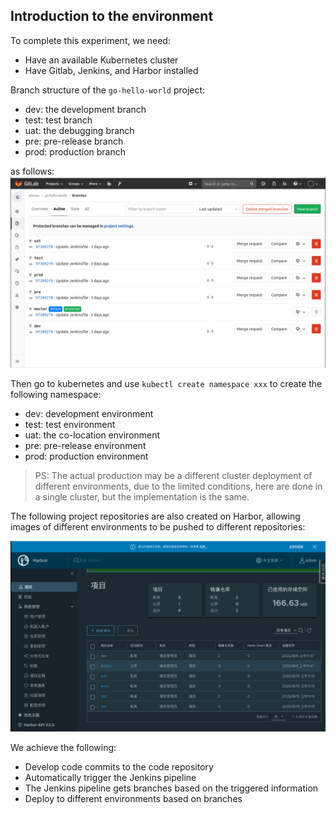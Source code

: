 ## Introduction to the environment

To complete this experiment, we need:

- Have an available Kubernetes cluster
- Have Gitlab, Jenkins, and Harbor installed

Branch structure of the `go-hello-world` project:

- dev: the development branch
- test: test branch
- uat: the debugging branch
- pre: pre-release branch
- prod: production branch

as follows:
![图片描述](assets/lab-automated-multi-branch-publishing-based-on-jenkins-0-0.png)

Then go to kubernetes and use `kubectl create namespace xxx` to create the following namespace:

- dev: development environment
- test: test environment
- uat: the co-location environment
- pre: pre-release environment
- prod: production environment

> PS: The actual production may be a different cluster deployment of different environments, due to the limited conditions, here are done in a single cluster, but the implementation is the same.

The following project repositories are also created on Harbor, allowing images of different environments to be pushed to different repositories:

![图片描述](assets/lab-automated-multi-branch-publishing-based-on-jenkins-0-1.png)

We achieve the following:

- Develop code commits to the code repository
- Automatically trigger the Jenkins pipeline
- The Jenkins pipeline gets branches based on the triggered information
- Deploy to different environments based on branches
